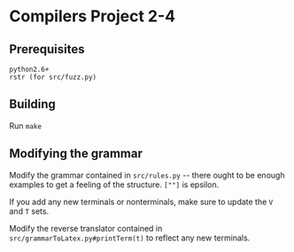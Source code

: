 Compilers Project 2-4
====


Prerequisites
---
    python2.6+
    rstr (for src/fuzz.py)


Building
---
Run `make`

Modifying the grammar
---

Modify the grammar contained in `src/rules.py` -- there ought to be enough examples to get a feeling of the structure. `[""]` is epsilon.

If you add any new terminals or nonterminals, make sure to update the `V` and `T` sets.

Modify the reverse translator contained in `src/grammarToLatex.py#printTerm(t)` to reflect any new terminals.
